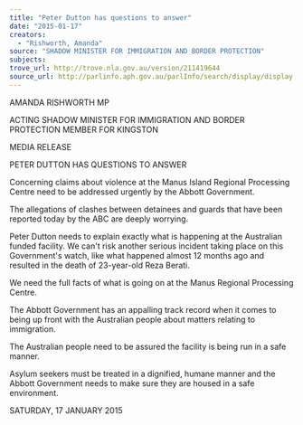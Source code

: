 ```yaml
---
title: "Peter Dutton has questions to answer"
date: "2015-01-17"
creators:
  - "Rishworth, Amanda"
source: "SHADOW MINISTER FOR IMMIGRATION AND BORDER PROTECTION"
subjects:
trove_url: http://trove.nla.gov.au/version/211419644
source_url: http://parlinfo.aph.gov.au/parlInfo/search/display/display.w3p;query=Id%3A%22media/pressrel/3610753%22
---
```


 

 AMANDA RISHWORTH MP 

 ACTING SHADOW MINISTER FOR IMMIGRATION AND  BORDER PROTECTION  MEMBER FOR KINGSTON   

 MEDIA RELEASE   

 PETER DUTTON HAS QUESTIONS TO ANSWER    

 Concerning claims about violence at the Manus Island Regional Processing Centre  need to be addressed urgently by the Abbott Government.    

 The allegations of clashes between detainees and guards that have been reported  today by the ABC are deeply worrying.    

 Peter Dutton needs to explain exactly what is happening at the Australian funded  facility. We can't risk another serious incident taking place on this Government's  watch, like what happened almost 12 months ago and resulted in the death of 23-year-old Reza Berati.    

 We need the full facts of what is going on at the Manus Regional Processing Centre.    

 The Abbott Government has an appalling track record when it comes to being up  front with the Australian people about matters relating to immigration.    

 The Australian people need to be assured the facility is being run in a safe manner.   

 Asylum seekers must be treated in a dignified, humane manner and the Abbott  Government needs to make sure they are housed in a safe environment.    

 SATURDAY, 17 JANUARY 2015   

